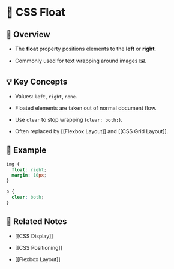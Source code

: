 # 🌊 CSS Float

## 📖 Overview

- The **float** property positions elements to the **left** or **right**.
    
- Commonly used for text wrapping around images 🖼️.
    

## 💡 Key Concepts

- Values: `left`, `right`, `none`.
    
- Floated elements are taken out of normal document flow.
    
- Use `clear` to stop wrapping (`clear: both;`).
    
- Often replaced by [[Flexbox Layout]] and [[CSS Grid Layout]].
    

## 📌 Example

```css
img {
  float: right;
  margin: 10px;
}

p {
  clear: both;
}
```

## 🔗 Related Notes

- [[CSS Display]]
    
- [[CSS Positioning]]
    
- [[Flexbox Layout]]